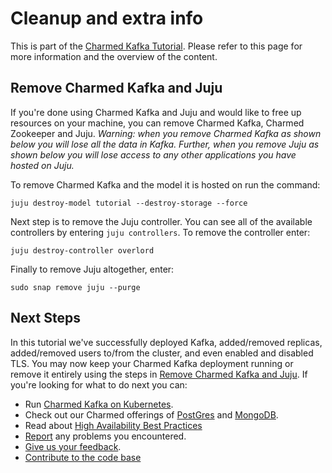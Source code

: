 # Cleanup and extra info

This is part of the [Charmed Kafka Tutorial](/t/charmed-kafka-tutorial-overview/10571). Please refer to this page for more information and the overview of the content. 

## Remove Charmed Kafka and Juju
If you're done using Charmed Kafka and Juju and would like to free up resources on your machine, you can remove Charmed Kafka, Charmed Zookeeper and Juju. 
*Warning: when you remove Charmed Kafka as shown below you will lose all the data in Kafka. Further, when you remove Juju as shown below you will lose access to any other applications you have hosted on Juju.*

To remove Charmed Kafka and the model it is hosted on run the command:
```shell
juju destroy-model tutorial --destroy-storage --force
```

Next step is to remove the Juju controller. You can see all of the available controllers by entering `juju controllers`. To remove the controller enter:
```shell
juju destroy-controller overlord
```

Finally to remove Juju altogether, enter:
```shell
sudo snap remove juju --purge
```

## Next Steps

In this tutorial we've successfully deployed Kafka, added/removed replicas, added/removed users to/from the cluster, and even enabled and disabled TLS. 
You may now keep your Charmed Kafka deployment running or remove it entirely using the steps in [Remove Charmed Kafka and Juju](#remove-charmed-kafka-and-juju). 
If you're looking for what to do next you can:
- Run [Charmed Kafka on Kubernetes](https://github.com/canonical/kafka-k8s-operator).
- Check out our Charmed offerings of [PostGres](https://charmhub.io/postgresql?channel=edge) and [MongoDB](https://charmhub.io/mongodb?channel=5/edge).
- Read about [High Availability Best Practices](https://canonical.com/blog/database-high-availability)
- [Report](https://github.com/canonical/kafka-operator/issues) any problems you encountered.
- [Give us your feedback](https://chat.charmhub.io/charmhub/channels/data-platform).
- [Contribute to the code base](https://github.com/canonical/kafka-operator)